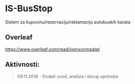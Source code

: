 # IS-BusStop

Sistem za kupovinu/rezervaciju/reklamaciju autobuskih karata

## Overleaf
https://www.overleaf.com/read/jxpnxxnmsdqd

## Aktivnosti:
>09.11.2018 - Dodati uvod, analiza i slucaj upotrebe
